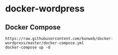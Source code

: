 # docker-wordpress

## Docker Compose
```
https://raw.githubusercontent.com/konweb/docker-wordpress/master/docker-compose.yml
docker-compose up -d
```